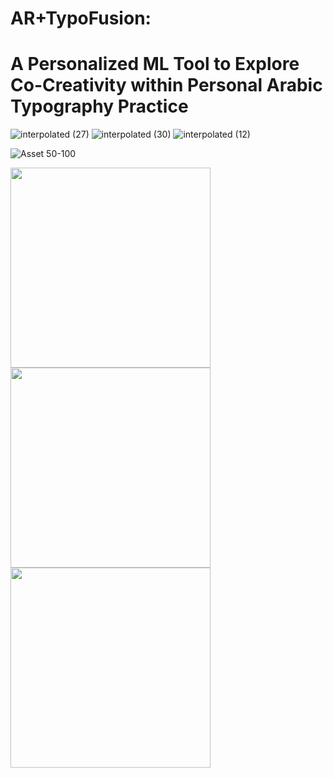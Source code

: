 # AR+TypoFusion: <br> 
# A Personalized ML Tool to Explore Co-Creativity within Personal Arabic Typography Practice


![interpolated (27)](https://user-images.githubusercontent.com/92052904/202871983-25fea1ff-d687-4521-a0bd-ad8858daeedd.gif)
![interpolated (30)](https://user-images.githubusercontent.com/92052904/203102467-b9daa366-833c-49f0-aa71-c1ad402a8ac9.gif)
![interpolated (12)](https://user-images.githubusercontent.com/92052904/203103168-4d79e6f2-0b39-4f0f-9f87-70be593182ca.gif)

![Asset 50-100](https://user-images.githubusercontent.com/92052904/203107060-81dbeee8-32ab-47bb-8ba3-1d0f406d2e61.jpg)

<img src="https://user-images.githubusercontent.com/92052904/203103485-f1304d89-df0e-44b6-908b-e82fa5a3e465.jpg"  width="320" height="320">
<img src="https://user-images.githubusercontent.com/92052904/203103655-93c3345e-d4ce-47dc-8761-85275b45c25d.jpg"  width="320" height="320">
<img src="https://user-images.githubusercontent.com/92052904/203103695-db08b9eb-3b67-459b-860e-2ec0b191154c.png" width="320" height="320">
